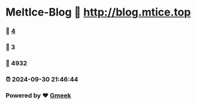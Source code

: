 # MeltIce-Blog :link: http://blog.mtice.top 
### :page_facing_up: [4](http://blog.mtice.top/tag.html) 
### :speech_balloon: 3 
### :hibiscus: 4932 
### :alarm_clock: 2024-09-30 21:46:44 
### Powered by :heart: [Gmeek](https://github.com/Meekdai/Gmeek)
